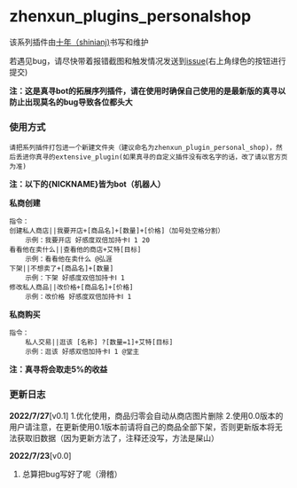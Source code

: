 
# zhenxun_plugins_personalshop
该系列插件由[十年（shinianj)](https://github.com/shinianj)书写和维护

若遇见bug，请尽快带着报错截图和触发情况发送到[issue](https://github.com/shinianj/zhenxun_plugin_personalshop/issues)(右上角绿色的按钮进行提交)

**注：这是真寻bot的拓展序列插件，请在使用时确保自己使用的是最新版的真寻以防止出现莫名的bug导致各位都头大**


### 使用方式

    请把系列插件打包进一个新建文件夹（建议命名为zhenxun_plugin_personal_shop)，然后丢进你真寻的extensive_plugin(如果真寻的自定义插件没有改名字的话，改了请以官方页为准)

**注：以下的{NICKNAME}皆为bot（机器人）**

**私商创建**

    指令：
    创建私人商店||我要开店+[商品名]+[数量]+[价格]（加号处空格分割）
        示例：我要开店 好感度双倍加持卡Ⅰ 1 20
    看看他在卖什么||查看他的商店+艾特[目标]
        示例：看看他在卖什么 @弘涯
    下架||不想卖了+[商品名]+[数量]
        示例：下架 好感度双倍加持卡Ⅰ 1 
    修改私人商品||改价格+[商品名]+[价格]
        示例：改价格 好感度双倍加持卡Ⅰ 1 

**私商购买**

    指令：
        私人交易||逛该 [名称] ?[数量=1]+艾特[目标]
        示例：逛该 好感双倍加持卡Ⅰ 1 @堂主

**注：真寻将会取走5%的收益**

### 更新日志

**2022/7/27**[v0.1]
1.优化使用，商品归零会自动从商店图片删除
2.使用0.0版本的用户请注意，在更新使用0.1版本前请将自己的商品全部下架，否则更新版本将无法获取旧数据（因为更新方法了，注释还没写，方法是屎山）

**2022/7/23**[v0.0]

1. 总算把bug写好了呢（滑稽）




